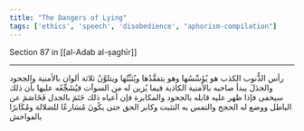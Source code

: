 ```yaml
---
title: "The Dangers of Lying"
tags: ['ethics', 'speech', 'disobedience', "aphorism-compilation"]
---
```


 Section 87 in [[al-Adab al-ṣaghīr]]

---
رأس الذُّنوب الكذب هو يُؤَسِّسُها وهو يتفقَّدُها ويُثبِّتُها ويتلوَّنُ ثلاثة ألوان بالأمنية والجحود والجدَلَ يبدأ صاحبه بالأمنية الكاذبة فيما يُزين له من السوآت فيُشَجِّعُه عليها بأن ذلك سيخفى فإذا ظهر عليه قابله بالجحود والمكابرة فإن أعياه ذلك خَتَمَ بالجدل فَخَاصَمَ عن الباطل ووضع له الحجج والتمس به التثبت وكابر الحق حتى يكُونَ مُسَارعًا للضلالة ومُكَابرًا بالفواحش
